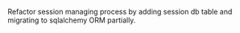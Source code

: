 Refactor session managing process by adding session db table and migrating to sqlalchemy ORM partially.
